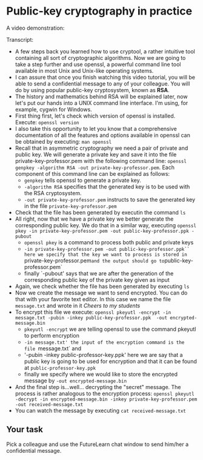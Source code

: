 # Public-key cryptography in practice

A video demonstration:

Transcript: 

* A few steps back you learned how to use cryptool, a rather intuitive tool containing all sort of cryptographic algorithms. Now we are going to take a step further and use openssl, a powerful command line tool available in most Unix and Unix-like operating systems. 
* I can assure that once you finish watching this video tutorial, you will be able to send a confidential message to any of your colleague. You will do by using popular public-key cryptosystem, known as **RSA**. 
* The history and mathematics behind RSA will be explained later, now let's put our hands into a UNIX command line interface. I'm using, for example, cygwin for Windows. 
* First thing first, let's check which version of openssl is installed. Execute: `openssl version`
* I also take this opportunity to let you know that a comprehensive documentation of all the features and options available in openssl can be obtained by executing: `man openssl`
* Recall that in asymmetric cryptography we need a pair of private and public key. We will generate a private key and save it into the file private-key-professor.pem with the following command line: `openssl genpkey -algorithm RSA -out private-key-professor.pem`. Each component of this command line can be explained as follows:
    - `genpkey` tells openssl to generate a private key.
    - `-algorithm RSA` specifies that the generated key is to be used with the RSA cryptosystem.
    - `-out private-key-professor.pem` instructs to save the generated key in the file `private-key-professor.pem`
* Check that the file has been generated by executin the command `ls`
* All right, now that we have a private key we better generate the corresponding public key. We do that in a similar way, executing `openssl pkey -in private-key-professor.pem -out public-key-professor.ppk -pubout`
    - `openssl pkey` is a command to process both public and private keys
    - `-in private-key-professor.pem -out public-key-professor.ppk`` here we specify that the key we want to process is stored in `private-key-professor.pem` and the output should go to `public-key-professor.pem`
    - finally `-pubout' says that we are after the generation of the corresponding public key of the private key given as input
* Again, we check whether the file has been generated by executing `ls`
* Now we create the message we want to send encrypted. You can do that with your favorite text editor. In this case we name the file `message.txt` and wrote in it *Cheers to my students*
* To encrypt this file we execute: `openssl pkeyutl -encrypt -in message.txt -pubin -inkey public-key-professor.ppk  -out encrypted-message.bin`
    - `pkeyutl -encrypt` we are telling openssl to use the command pkeyutl to perform encryption
    - `-in message.txt' the input of the encryption command is the file `message.txt` and 
    - '-pubin -inkey public-professor-key.ppk' here we are say that a public key is going to be used for encryption and that it can be found at `public-professor-key.ppk`
    - finally we specify where we would like to store the encrypted message by `-out encrypted-message.bin`
* And the final step is...well... decrypting the "secret" message. The process is rather analogous to the encryption process: `openssl pkeyutl -decrypt -in encrypted-message.bin -inkey private-key-professor.pem -out received-message.txt`
* You can watch the message by executing `cat received-message.txt`

## Your task

Pick a colleague and use the FutureLearn chat window to send him/her a confidential message.